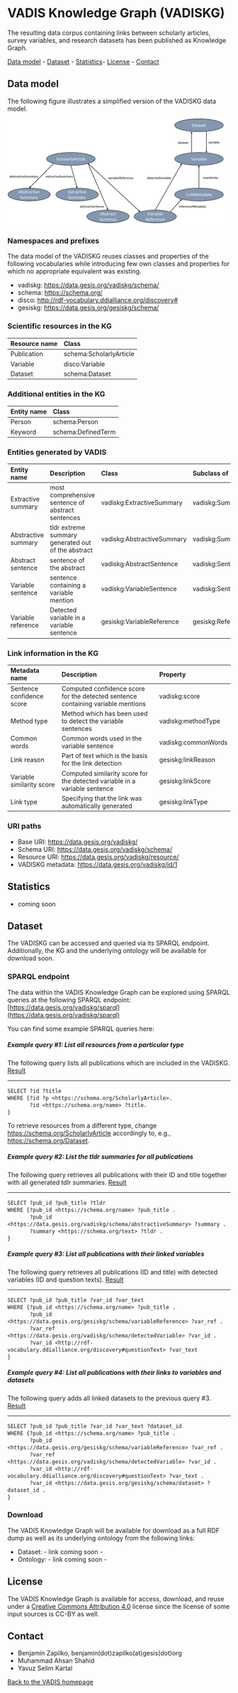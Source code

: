 # VADIS Knowledge Graph (VADISKG)

The resulting data corpus containing links between scholarly articles, survey variables, and research datasets has been published as Knowledge Graph.

[Data model](#model) - [Dataset](#dataset) - [Statistics](#statistics)- [License](#license) - [Contact](#contact)

## <a name="model"></a> Data model

The following figure illustrates a simplified version of the VADISKG data model.

![VADISKG](VADISKG_links.png)

### Namespaces and prefixes

The data model of the VADISKG reuses classes and properties of the following vocabularies while introducing few own classes and properties for which no appropriate equivalent was existing.

* vadiskg: https://data.gesis.org/vadiskg/schema/
* schema: https://schema.org/
* disco: http://rdf-vocabulary.ddialliance.org/discovery#
* gesiskg: https://data.gesis.org/gesiskg/schema/

### Scientific resources in the KG

| Resource name | Class                   |
| :------------ | :---------------------- |
| Publication   | schema:ScholarlyArticle |
| Variable      | disco:Variable          |
| Dataset       | schema:Dataset          |


### Additional entities in the KG

| Entity name | Class              |
| :---------- | :----------------- |
| Person      | schema:Person      |
| Keyword     | schema:DefinedTerm |


### Entities generated by VADIS

| Entity name | Description | Class | Subclass of |
| :------------ | :---------------------- | :---- | :---- |
| Extractive summary | most comprehensive sentence of abstract sentences | vadiskg:ExtractiveSummary | vadiskg:Summary |
| Abstractive summary | tldr extreme summary generated out of the abstract | vadiskg:AbstractiveSummary | vadiskg:Summary |
| Abstract sentence | sentence of the abstract | vadiskg:AbstractSentence | vadiskg:Sentence |
| Variable sentence | sentence containing a variable mention | vadiskg:VariableSentence | vadiskg:Sentence |
| Variable reference | Detected variable in a variable sentence | gesiskg:VariableReference | gesiskg:Reference |


### Link information in the KG

| Metadata name | Description | Property |
| :---------- | :----------------- | :-- |
| Sentence confidence score | Computed confidence score for the detected sentence containing variable mentions | vadiskg:score |
| Method type | Method which has been used to detect the variable sentences | vadiskg:methodType |
| Common words | Common words used in the variable sentence | vadiskg:commonWords |
| Link reason | Part of text which is the basis for the link detection | gesiskg:linkReason |
| Variable similarity score | Computed similarity score for the detected variable in a variable sentence | gesiskg:linkScore |
| Link type | Specifying that the link was automatically generated | gesiskg:linkType |


### URI paths

* Base URI: https://data.gesis.org/vadiskg/ 
* Schema URI: https://data.gesis.org/vadiskg/schema/ 
* Resource URI: https://data.gesis.org/vadiskg/resource/ 
* VADISKG metadata: https://data.gesis.org/vadiskg/id/1 

## <a name="statistics"></a> Statistics

* coming soon 

## <a name="dataset"></a> Dataset
The VADISKG can be accessed and queried via its SPARQL endpoint. Additionally, the KG and the underlying ontology will be available for download soon.

### SPARQL endpoint

The data within the VADIS Knowledge Graph can be explored using SPARQL queries at the following SPARQL endpoint: [https://data.gesis.org/vadiskg/sparql](https://data.gesis.org/vadiskg/sparql)

You can find some example SPARQL queries here:

##### Example query #1: List all resources from a particular type

The following query lists all publications which are included in the VADISKG. [Result](https://data.gesis.org/vadiskg/sparql?default-graph-uri=&query=SELECT+%3Fid+%3Ftitle%0D%0AWHERE+%7B%3Fid+%3Fp+%3Chttps%3A%2F%2Fschema.org%2FScholarlyArticle%3E.%0D%0A+++++++%3Fid+%3Chttps%3A%2F%2Fschema.org%2Fname%3E+%3Ftitle.%0D%0A%7D+%0D%0ALIMIT+10000&should-sponge=&format=text%2Fhtml&timeout=0&debug=on)

* * * * *
	SELECT ?id ?title
	WHERE {?id ?p <https://schema.org/ScholarlyArticle>.
	       ?id <https://schema.org/name> ?title.
	} 

To retrieve resources from a different type, change <https://schema.org/ScholarlyArticle> accordingly to, e.g., <https://schema.org/Dataset>.

##### Example query #2: List the tldr summaries for all publications

The following query retrieves all publications with their ID and title together with all generated tdlr summaries. [Result](https://data.gesis.org/vadiskg/sparql?default-graph-uri=&query=%09SELECT+%3Fpub_id+%3Fpub_title+%3Ftldr%0D%0A%09WHERE+%7B%3Fpub_id+%3Chttps%3A%2F%2Fschema.org%2Fname%3E+%3Fpub_title+.%0D%0A%09+++++++%3Fpub_id+%3Chttps%3A%2F%2Fdata.gesis.org%2Fvadiskg%2Fschema%2FabstractiveSummary%3E+%3Fsummary+.%0D%0A%09+++++++%3Fsummary+%3Chttps%3A%2F%2Fschema.org%2Ftext%3E+%3Ftldr+.%0D%0A%09%7D+&should-sponge=&format=text%2Fhtml&timeout=0&debug=on)

* * * * *
	SELECT ?pub_id ?pub_title ?tldr
	WHERE {?pub_id <https://schema.org/name> ?pub_title .
	       ?pub_id <https://data.gesis.org/vadiskg/schema/abstractiveSummary> ?summary .
	       ?summary <https://schema.org/text> ?tldr .
	} 

##### Example query #3: List all publications with their linked variables

The following query retrieves all publications (ID and title) with detected variables (ID and question texts). [Result](https://data.gesis.org/vadiskg/sparql?default-graph-uri=&query=%09SELECT+%3Fpub_id+%3Fpub_title+%3Fvar_id+%3Fvar_text%0D%0A%09WHERE+%7B%3Fpub_id+%3Chttps%3A%2F%2Fschema.org%2Fname%3E+%3Fpub_title+.%0D%0A%09+++++++%3Fpub_id+%3Chttps%3A%2F%2Fdata.gesis.org%2Fgesiskg%2Fschema%2FvariableReference%3E+%3Fvar_ref+.%0D%0A%09+++++++%3Fvar_ref+%3Chttps%3A%2F%2Fdata.gesis.org%2Fvadiskg%2Fschema%2FdetectedVariable%3E+%3Fvar_id+.%0D%0A+++++++++++++++%3Fvar_id+%3Chttp%3A%2F%2Frdf-vocabulary.ddialliance.org%2Fdiscovery%23questionText%3E+%3Fvar_text%0D%0A%09%7D+&should-sponge=&format=text%2Fhtml&timeout=0&debug=on)

* * * * *
	SELECT ?pub_id ?pub_title ?var_id ?var_text
	WHERE {?pub_id <https://schema.org/name> ?pub_title .
	       ?pub_id <https://data.gesis.org/gesiskg/schema/variableReference> ?var_ref .
	       ?var_ref <https://data.gesis.org/vadiskg/schema/detectedVariable> ?var_id .
           ?var_id <http://rdf-vocabulary.ddialliance.org/discovery#questionText> ?var_text
	} 

##### Example query #4: List all publications with their links to variables and datasets

The following query adds all linked datasets to the previous query #3. [Result](https://data.gesis.org/vadiskg/sparql?default-graph-uri=&query=%09SELECT+%3Fpub_id+%3Fpub_title+%3Fvar_id+%3Fvar_text+%3Fdataset_id%0D%0A%09WHERE+%7B%3Fpub_id+%3Chttps%3A%2F%2Fschema.org%2Fname%3E+%3Fpub_title+.%0D%0A%09+++++++%3Fpub_id+%3Chttps%3A%2F%2Fdata.gesis.org%2Fgesiskg%2Fschema%2FvariableReference%3E+%3Fvar_ref+.%0D%0A%09+++++++%3Fvar_ref+%3Chttps%3A%2F%2Fdata.gesis.org%2Fvadiskg%2Fschema%2FdetectedVariable%3E+%3Fvar_id+.%0D%0A+++++++++++++++%3Fvar_id+%3Chttp%3A%2F%2Frdf-vocabulary.ddialliance.org%2Fdiscovery%23questionText%3E+%3Fvar_text+.%0D%0A+++++++++++++++%3Fvar_id+%3Chttps%3A%2F%2Fdata.gesis.org%2Fgesiskg%2Fschema%2Fdataset%3E+%3Fdataset_id+.%0D%0A%09%7D+&should-sponge=&format=text%2Fhtml&timeout=0&debug=on)

* * * * *
	SELECT ?pub_id ?pub_title ?var_id ?var_text ?dataset_id
	WHERE {?pub_id <https://schema.org/name> ?pub_title .
	       ?pub_id <https://data.gesis.org/gesiskg/schema/variableReference> ?var_ref .
	       ?var_ref <https://data.gesis.org/vadiskg/schema/detectedVariable> ?var_id .
           ?var_id <http://rdf-vocabulary.ddialliance.org/discovery#questionText> ?var_text .
           ?var_id <https://data.gesis.org/gesiskg/schema/dataset> ?dataset_id .
	} 

### Download

The VADIS Knowledge Graph will be available for download as a full RDF dump as well as its underlying ontology from the following links:

* Dataset: - link coming soon -
* Ontology: - link coming soon -

## <a name="license"></a> License
The VADIS Knowledge Graph is available for access, download, and reuse under a [Creative Commons Attribution 4.0](https://creativecommons.org/licenses/by/4.0/) license since the license of some input sources is CC-BY as well.

## <a name="contact"></a> Contact
* Benjamin Zapilko, benjamin(dot)zapilko(at)gesis(dot)org
* Muhammad Ahsan Shahid
* Yavuz Selim Kartal

[Back to the VADIS homepage](README.md)
